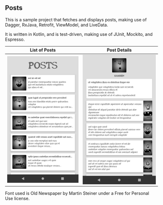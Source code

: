 ## Posts

This is a sample project that fetches and displays posts, making use of Dagger, RxJava, Retrofit, ViewModel, and LiveData.

It is written in Kotlin, and is test-driven, making use of JUnit, Mockito, and Espresso.

| List of Posts | Post Details |
| --- | --- |
|![Screenshot1](/screenshots/1.png)|![Screenshot2](/screenshots/2.png)

Font used is Old Newspaper by Martin Steiner under a Free for Personal Use license.
